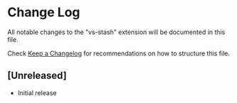 # Change Log

All notable changes to the "vs-stash" extension will be documented in this file.

Check [Keep a Changelog](http://keepachangelog.com/) for recommendations on how to structure this file.

## [Unreleased]

- Initial release